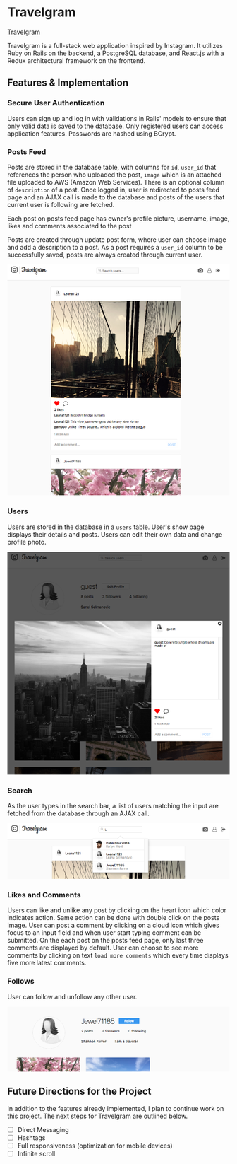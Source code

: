 # Travelgram

[Travelgram][heroku]

[heroku]: http://insta-travelgram.herokuapp.com/#/

Travelgram is a full-stack web application inspired by Instagram. It utilizes Ruby on Rails on the backend, a PostgreSQL database, and React.js with a Redux architectural framework on the frontend.

## Features & Implementation

### Secure User Authentication

Users can sign up and log in with validations in Rails' models to ensure that only valid data is saved to the database. Only registered users can access application features. Passwords are hashed using BCrypt.

### Posts Feed
Posts are stored in the database table, with columns for `id`, `user_id` that references the person who uploaded the post, `image` which is an attached file uploaded to AWS (Amazon Web Services). There is an optional column of `description` of a post. Once logged in, user is redirected to posts feed page and an AJAX call is made to the database and posts of the users that current user is following are fetched.

Each post on posts feed page has owner's profile picture, username, image, likes and comments associated to the post

Posts are created through update post form, where user can choose image and add a description to a post.
As a post requires a `user_id` column to be successfully saved, posts are always created through current user.

![posts-feed](./app/assets/images/readme/posts-feed.png)
### Users
Users are stored in the database in a `users` table. User's show page displays their details and posts. Users can edit their own data and change profile photo.

![posts-feed](./app/assets/images/readme/user-profile.png)

### Search

As the user types in the search bar, a list of users matching the input are fetched from the database through an AJAX call.

![search](./app/assets/images/readme/search.png)

### Likes and Comments
Users can like and unlike any post by clicking on the heart icon which color indicates action. Same action can be done with double click on the posts image.
User can post a comment by clicking on a cloud icon which gives focus to an input field and when user start typing comment can be submitted.
On the each post on the posts feed page, only last three comments are displayed by default. User can choose to see more comments by clicking on text `load more comments` which every time displays five more latest comments.

### Follows

User can follow and unfollow any other user.

![follows](./app/assets/images/readme/follows.png)

## Future Directions for the Project

In addition to the features already implemented, I plan to continue work on this project.  The next steps for Travelgram are outlined below.
* [ ] Direct Messaging
* [ ] Hashtags
* [ ] Full responsiveness (optimization for mobile devices)
* [ ] Infinite scroll
